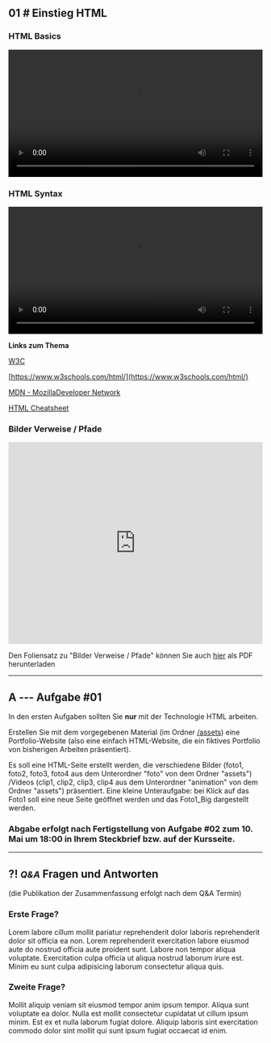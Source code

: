 ## **01 _#_** Einstieg HTML


### HTML Basics
<video controls width="100%"> 
    <source src="https://lehre.gabriel-rausch.de/HFU/EIA1_SoSe20/L01/GIS-EIA1-HTML-Basics.mp4" type="video/mp4"> 
    <a href="https://lehre.gabriel-rausch.de/HFU/EIA1_SoSe20/L01/GIS-EIA1-HTML-Basics.mp4">Zum Video</a>
</video>

### HTML Syntax
<video controls width="100%"> 
    <source src="https://lehre.gabriel-rausch.de/HFU/EIA1_SoSe20/L01/GIS-EIA1-HTML-Syntax.mp4" type="video/mp4"> 
    <a href="https://lehre.gabriel-rausch.de/HFU/EIA1_SoSe20/L01/GIS-EIA1-HTML-Syntax.mp4">Zum Video</a>
</video>


**Links zum Thema**

[W3C](https://www.w3.org)

[https://www.w3schools.com/html/](https://www.w3schools.com/html/)

[MDN - MozillaDeveloper Network](https://developer.mozilla.org/de/docs/Learn/HTML)

[HTML Cheatsheet](Cheatsheet_HTML.pdf)


### Bilder Verweise / Pfade
<iframe src="https://lehre.gabriel-rausch.de/HFU/EIA1_SoSe20/L01/GIS-EIA1-HTML-Bilder-Verweise.pdf" width="100%" height="400px" style="border:none"></iframe>

Den Foliensatz zu "Bilder Verweise / Pfade" können Sie auch [hier](https://lehre.gabriel-rausch.de/HFU/EIA1_SoSe20/L01/GIS-EIA1-HTML-Bilder-Verweise.pdf) als PDF herunterladen

---


## **A _---_** Aufgabe #01

In den ersten Aufgaben sollten Sie **nur** mit der Technologie HTML arbeiten.

Erstellen Sie mit dem vorgegebenen Material (im Ordner [/assets](https://github.com/gabriel-rausch/EIA1-SoSe20/tree/master/L01/assets)) eine Portfolio-Website (also eine einfach HTML-Website, die ein fiktives Portfolio von bisherigen Arbeiten präsentiert). 

Es soll eine HTML-Seite erstellt werden, die verschiedene Bilder (foto1, foto2, foto3, foto4 aus dem Unterordner "foto" von dem Ordner "assets") /Videos (clip1, clip2, clip3, clip4 aus dem Unterordner "animation" von dem Ordner "assets") präsentiert. Eine kleine Unteraufgabe: bei Klick auf das Foto1 soll eine neue Seite geöffnet werden und das Foto1_Big dargestellt werden.

### Abgabe erfolgt nach Fertigstellung von **Aufgabe #02** zum 10. Mai um 18:00 in Ihrem Steckbrief bzw. auf der Kursseite.


---


## **?! _<small>Q&A</small>_** Fragen und Antworten
(die Publikation der Zusammenfassung erfolgt nach dem Q&A Termin)


### Erste Frage?
Lorem labore cillum mollit pariatur reprehenderit dolor laboris reprehenderit dolor sit officia ea non. Lorem reprehenderit exercitation labore eiusmod aute do nostrud officia aute proident sunt. Labore non tempor aliqua voluptate. Exercitation culpa officia ut aliqua nostrud laborum irure est. Minim eu sunt culpa adipisicing laborum consectetur aliqua quis.

### Zweite Frage?
Mollit aliquip veniam sit eiusmod tempor anim ipsum tempor. Aliqua sunt voluptate ea dolor. Nulla est mollit consectetur cupidatat ut cillum ipsum minim. Est ex et nulla laborum fugiat dolore. Aliquip laboris sint exercitation commodo dolor sint mollit qui sunt ipsum fugiat occaecat id enim.
